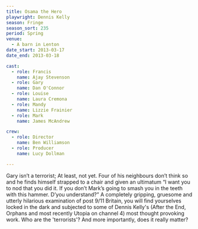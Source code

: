 ```yaml
---
title: Osama the Hero
playwright: Dennis Kelly
season: Fringe
season_sort: 235
period: Spring
venue:
  - A barn in Lenton
date_start: 2013-03-17
date_end: 2013-03-18

cast:
  - role: Francis
    name: Ajay Stevenson
  - role: Gary
    name: Dan O'Connor
  - role: Louise
    name: Laura Cremona
  - role: Mandy
    name: Lizzie Frainier
  - role: Mark
    name: James McAndrew

crew:
  - role: Director
    name: Ben Williamson
  - role: Producer
    name: Lucy Dollman

---
```


Gary isn’t a terrorist; At least, not yet. Four of his neighbours don’t think so and he finds himself strapped to a chair and given an ultimatum “I want you to nod that you did it. If you don’t Mark’s going to smash you in the teeth with this hammer. D’you understand?” A completely gripping, gruesome and utterly hilarious examination of post 9/11 Britain, you will find yourselves locked in the dark and subjected to some of Dennis Kelly's (After the End, Orphans and most recently Utopia on channel 4) most thought provoking work. Who are the 'terrorists'? And more importantly, does it really matter?
